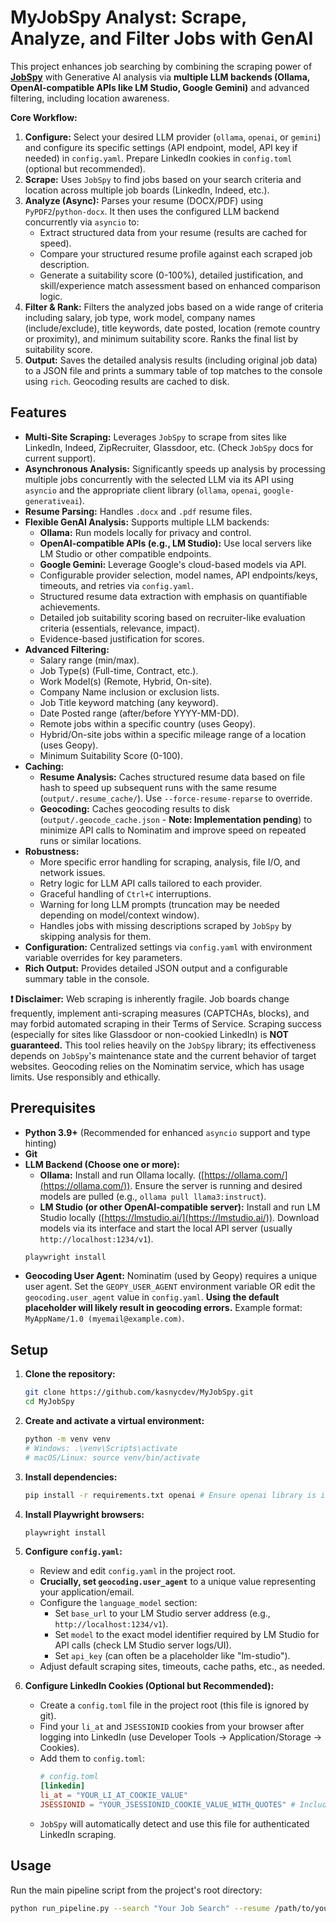 # MyJobSpy Analyst: Scrape, Analyze, and Filter Jobs with GenAI

This project enhances job searching by combining the scraping power of **[JobSpy](https://github.com/speedyapply/JobSpy)** with Generative AI analysis via **multiple LLM backends (Ollama, OpenAI-compatible APIs like LM Studio, Google Gemini)** and advanced filtering, including location awareness.

**Core Workflow:**

1.  **Configure:** Select your desired LLM provider (`ollama`, `openai`, or `gemini`) and configure its specific settings (API endpoint, model, API key if needed) in `config.yaml`. Prepare LinkedIn cookies in `config.toml` (optional but recommended).
2.  **Scrape:** Uses `JobSpy` to find jobs based on your search criteria and location across multiple job boards (LinkedIn, Indeed, etc.).
3.  **Analyze (Async):** Parses your resume (DOCX/PDF) using `PyPDF2`/`python-docx`. It then uses the configured LLM backend concurrently via `asyncio` to:
    *   Extract structured data from your resume (results are cached for speed).
    *   Compare your structured resume profile against each scraped job description.
    *   Generate a suitability score (0-100%), detailed justification, and skill/experience match assessment based on enhanced comparison logic.
4.  **Filter & Rank:** Filters the analyzed jobs based on a wide range of criteria including salary, job type, work model, company names (include/exclude), title keywords, date posted, location (remote country or proximity), and minimum suitability score. Ranks the final list by suitability score.
5.  **Output:** Saves the detailed analysis results (including original job data) to a JSON file and prints a summary table of top matches to the console using `rich`. Geocoding results are cached to disk.

## Features

*   **Multi-Site Scraping:** Leverages `JobSpy` to scrape from sites like LinkedIn, Indeed, ZipRecruiter, Glassdoor, etc. (Check `JobSpy` docs for current support).
*   **Asynchronous Analysis:** Significantly speeds up analysis by processing multiple jobs concurrently with the selected LLM via its API using `asyncio` and the appropriate client library (`ollama`, `openai`, `google-generativeai`).
*   **Resume Parsing:** Handles `.docx` and `.pdf` resume files.
*   **Flexible GenAI Analysis:** Supports multiple LLM backends:
    *   **Ollama:** Run models locally for privacy and control.
    *   **OpenAI-compatible APIs (e.g., LM Studio):** Use local servers like LM Studio or other compatible endpoints.
    *   **Google Gemini:** Leverage Google's cloud-based models via API.
    *   Configurable provider selection, model names, API endpoints/keys, timeouts, and retries via `config.yaml`.
    *   Structured resume data extraction with emphasis on quantifiable achievements.
    *   Detailed job suitability scoring based on recruiter-like evaluation criteria (essentials, relevance, impact).
    *   Evidence-based justification for scores.
*   **Advanced Filtering:**
    *   Salary range (min/max).
    *   Job Type(s) (Full-time, Contract, etc.).
    *   Work Model(s) (Remote, Hybrid, On-site).
    *   Company Name inclusion or exclusion lists.
    *   Job Title keyword matching (any keyword).
    *   Date Posted range (after/before YYYY-MM-DD).
    *   Remote jobs within a specific country (uses Geopy).
    *   Hybrid/On-site jobs within a specific mileage range of a location (uses Geopy).
    *   Minimum Suitability Score (0-100).
*   **Caching:**
    *   **Resume Analysis:** Caches structured resume data based on file hash to speed up subsequent runs with the same resume (`output/.resume_cache/`). Use `--force-resume-reparse` to override.
    *   **Geocoding:** Caches geocoding results to disk (`output/.geocode_cache.json` - **Note: Implementation pending**) to minimize API calls to Nominatim and improve speed on repeated runs or similar locations.
*   **Robustness:**
    *   More specific error handling for scraping, analysis, file I/O, and network issues.
    *   Retry logic for LLM API calls tailored to each provider.
    *   Graceful handling of `Ctrl+C` interruptions.
    *   Warning for long LLM prompts (truncation may be needed depending on model/context window).
    *   Handles jobs with missing descriptions scraped by `JobSpy` by skipping analysis for them.
*   **Configuration:** Centralized settings via `config.yaml` with environment variable overrides for key parameters.
*   **Rich Output:** Provides detailed JSON output and a configurable summary table in the console.

**❗ Disclaimer:** Web scraping is inherently fragile. Job boards change frequently, implement anti-scraping measures (CAPTCHAs, blocks), and may forbid automated scraping in their Terms of Service. Scraping success (especially for sites like Glassdoor or non-cookied LinkedIn) is **NOT guaranteed.** This tool relies heavily on the `JobSpy` library; its effectiveness depends on `JobSpy`'s maintenance state and the current behavior of target websites. Geocoding relies on the Nominatim service, which has usage limits. Use responsibly and ethically.

## Prerequisites

*   **Python 3.9+** (Recommended for enhanced `asyncio` support and type hinting)
*   **Git**
*   **LLM Backend (Choose one or more):**
    *   **Ollama:** Install and run Ollama locally. ([https://ollama.com/](https://ollama.com/)). Ensure the server is running and desired models are pulled (e.g., `ollama pull llama3:instruct`).
    *   **LM Studio (or other OpenAI-compatible server):** Install and run LM Studio locally ([https://lmstudio.ai/](https://lmstudio.ai/)). Download models via its interface and start the local API server (usually `http://localhost:1234/v1`).
    ```bash
    playwright install
    ```
*   **Geocoding User Agent:** Nominatim (used by Geopy) requires a unique user agent. Set the `GEOPY_USER_AGENT` environment variable OR edit the `geocoding.user_agent` value in `config.yaml`. **Using the default placeholder will likely result in geocoding errors.** Example format: `MyAppName/1.0 (myemail@example.com)`.

## Setup

1.  **Clone the repository:**
    ```bash
    git clone https://github.com/kasnycdev/MyJobSpy.git
    cd MyJobSpy
    ```

2.  **Create and activate a virtual environment:**
    ```bash
    python -m venv venv
    # Windows: .\venv\Scripts\activate
    # macOS/Linux: source venv/bin/activate
    ```

3.  **Install dependencies:**
    ```bash
    pip install -r requirements.txt openai # Ensure openai library is installed
    ```

4.  **Install Playwright browsers:**
    ```bash
    playwright install
    ```

5.  **Configure `config.yaml`:**
    *   Review and edit `config.yaml` in the project root.
    *   **Crucially, set `geocoding.user_agent`** to a unique value representing your application/email.
    *   Configure the `language_model` section:
        *   Set `base_url` to your LM Studio server address (e.g., `http://localhost:1234/v1`).
        *   Set `model` to the exact model identifier required by LM Studio for API calls (check LM Studio server logs/UI).
        *   Set `api_key` (can often be a placeholder like "lm-studio").
    *   Adjust default scraping sites, timeouts, cache paths, etc., as needed.

6.  **Configure LinkedIn Cookies (Optional but Recommended):**
    *   Create a `config.toml` file in the project root (this file is ignored by git).
    *   Find your `li_at` and `JSESSIONID` cookies from your browser after logging into LinkedIn (use Developer Tools -> Application/Storage -> Cookies).
    *   Add them to `config.toml`:
        ```toml
        # config.toml
        [linkedin]
        li_at = "YOUR_LI_AT_COOKIE_VALUE"
        JSESSIONID = "YOUR_JSESSIONID_COOKIE_VALUE_WITH_QUOTES" # Include quotes if present
        ```
    *   `JobSpy` will automatically detect and use this file for authenticated LinkedIn scraping.

## Usage

Run the main pipeline script from the project's root directory:

```bash
python run_pipeline.py --search "Your Job Search" --resume /path/to/your/resume.pdf [LOCATION_FLAG] [OPTIONS]
